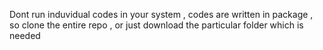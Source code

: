 Dont run induvidual codes in your system , codes are written in package , so clone the entire repo , or just download the particular folder which is needed 
